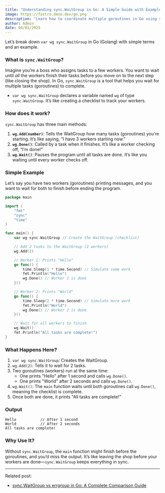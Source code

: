 ```yaml
---
title: "Understanding sync.WaitGroup in Go: A Simple Guide with Examples"
image: https://fastro.deno.dev/go.png
description: "Learn how to coordinate multiple goroutines in Go using sync.WaitGroup. This guide explains the concept using simple analogies and practical examples, perfect for Go beginners."
author: Admin
date: 04/01/2025
---
```


Let’s break down `var wg sync.WaitGroup` in Go (Golang) with simple terms and an
example.

### What is `sync.WaitGroup`?

Imagine you’re a boss who assigns tasks to a few workers. You want to wait until
_all_ the workers finish their tasks before you move on to the next step (like
closing the shop). In Go, `sync.WaitGroup` is a tool that helps you wait for
multiple tasks (goroutines) to complete.

- `var wg sync.WaitGroup` declares a variable named `wg` of type
  `sync.WaitGroup`. It’s like creating a checklist to track your workers.

### How does it work?

`sync.WaitGroup` has three main methods:

1. **`wg.Add(number)`**: Tells the WaitGroup how many tasks (goroutines) you’re
   starting. It’s like saying, “I have 3 workers starting now.”
2. **`wg.Done()`**: Called by a task when it finishes. It’s like a worker
   checking off, “I’m done!”
3. **`wg.Wait()`**: Pauses the program until all tasks are done. It’s like you
   waiting until every worker checks off.

### Simple Example

Let’s say you have two workers (goroutines) printing messages, and you want to
wait for both to finish before ending the program.

```go
package main

import (
    "fmt"
    "sync"
    "time"
)

func main() {
    var wg sync.WaitGroup // Create the WaitGroup (checklist)

    // Add 2 tasks to the WaitGroup (2 workers)
    wg.Add(2)

    // Worker 1: Prints "Hello"
    go func() {
        time.Sleep(1 * time.Second) // Simulate some work
        fmt.Println("Hello")
        wg.Done() // Worker 1 is done
    }()

    // Worker 2: Prints "World"
    go func() {
        time.Sleep(2 * time.Second) // Simulate more work
        fmt.Println("World")
        wg.Done() // Worker 2 is done
    }()

    // Wait for all workers to finish
    wg.Wait()
    fmt.Println("All tasks are complete!")
}
```

### What Happens Here?

1. `var wg sync.WaitGroup`: Creates the WaitGroup.
2. `wg.Add(2)`: Tells it to wait for 2 tasks.
3. Two goroutines (workers) run at the same time:
   - One prints "Hello" after 1 second and calls `wg.Done()`.
   - One prints "World" after 2 seconds and calls `wg.Done()`.
4. `wg.Wait()`: The `main` function waits until both goroutines call
   `wg.Done()`, meaning the checklist is complete.
5. Once both are done, it prints "All tasks are complete!"

### Output

```
Hello           // After 1 second
World           // After 2 seconds
All tasks are complete!
```

### Why Use It?

Without `sync.WaitGroup`, the `main` function might finish before the
goroutines, and you’d miss the output. It’s like leaving the shop before your
workers are done—`sync.WaitGroup` keeps everything in sync.

---

Related post:

- [sync.WaitGroup vs errgroup in Go: A Complete Comparison Guide](/blog/errgroup)
